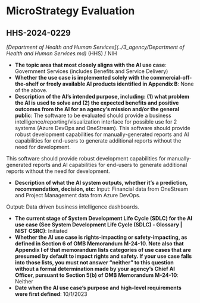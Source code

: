 # MicroStrategy Evaluation
## HHS-2024-0229
_[Department of Health and Human Services](../3_agency/Department of Health and Human Services.md)_ (HHS) / NIH


+ **The topic area that most closely aligns with the AI use case**: Government Services (includes Benefits and Service Delivery)
+ **Whether the use case is implemented solely with the commercial-off-the-shelf or freely available AI products identified in Appendix B**: None of the above.
+ **Description of the AI’s intended purpose, including: (1) what problem the AI is used to solve and (2) the expected benefits and positive outcomes from the AI for an agency’s mission and/or the general public**: The software to be evaluated should provide a business intelligence/reporting/visualization interface for possible use for 2 systems (Azure DevOps and OneStream). This software should provide robust development capabilities for manually-generated reports and AI capabilities for end-users to generate additional reports without the need for development. 

This software should provide robust development capabilities for manually-generated reports and AI capabilities for end-users to generate additional reports without the need for development.
+ **Description of what the AI system outputs, whether it’s a prediction, recommendation, decision, etc**: Input: Financial data from OneStream and Project Management data from Azure DevOps.

Output: Data driven business intelligence dashboards.
+ **The current stage of System Development Life Cycle (SDLC) for the AI use case (See System Development Life Cycle (SDLC) - Glossary | NIST CSRC)**: Initiated
+ **Whether the AI use case is rights-impacting or safety-impacting, as defined in Section 6 of OMB Memorandum M-24-10. Note also that Appendix I of that memorandum lists categories of use cases that are presumed by default to impact rights and safety. If your use case falls into those lists, you must not answer “neither” to this question without a formal determination made by your agency’s Chief AI Officer, pursuant to Section 5(b) of OMB Memorandum M-24-10**: Neither
+ **Date when the AI use case’s purpose and high-level requirements were first defined**: 10/1/2023